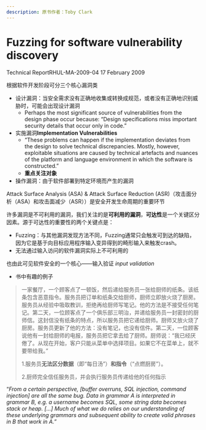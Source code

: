 ```yaml
---
description: 原书作者：Toby Clark
---
```


# Fuzzing for software vulnerability discovery

Technical ReportRHUL-MA-2009-04 17 February 2009

根据软件开发阶段可分三个核心漏洞类

* 设计漏洞：当安全需求没有正确地收集或转换成规范，或者没有正确地识别威胁时，可能会出现设计漏洞
  * Perhaps the most significant source of vulnerabilities from the design phase occur because: “Design specifications miss important security details that occur only in code.”
* 实施漏洞**Implementation Vulnerabilities**
  * “These problems can happen if the implementation deviates from the design to solve technical discrepancies. Mostly, however, exploitable situations are caused by technical artefacts and nuances of the platform and language environment in which the software is constructed.”
  * **重点关注对象**
* 操作漏洞：由于软件部署到特定环境而产生的漏洞



Attack Surface Analysis (ASA) & Attack Surface Reduction (ASR)（攻击面分析（ASA）和攻击面减少（ASR））是安全开发生命周期的重要环节

许多漏洞是不可利用的漏洞，我们关注的是**可利用的漏洞**，**可达性**是一个关键区分因素。源于可达性的重要性的两个关键点是：

* Fuzzing：与其他漏洞发现方法不同，Fuzzing通常只会触发可到达的缺陷，因为它是基于向目标应用程序输入变异得到的畸形输入来触发crash。
* 无法通过输入访问的软件漏洞实际上不可利用的

也由此可见软件安全的一个核心——输入验证 _input validation_

* 书中有趣的例子

> 一家餐厅，一个顾客点了一顿饭，然后递给服务员一张给厨师的纸条。该纸条包含恶意指令。服务员把订单和纸条交给厨师，厨师立即放火烧了厨房。服务员从经验中吸取教训，拒绝再给厨师写笔记。他的方法是不接受任何笔记。第二天，一位顾客点了一个俱乐部三明治，并递给服务员一封密封的厨师信。这封信没有纸条的特点，所以服务员把它递给厨师。厨师又放火烧了厨房。服务员更新了他的方法：没有笔记，也没有信件。第二天，一位顾客说他有一封给厨师的电报，服务员把它拿去给了厨师。厨师说：“我已经厌倦了。从现在开始，客户只能从菜单中选择项目。如果它不在菜单上，就不要带给我。”
>
> &#x20;1.服务员**无法区分数据**（即“每日汤”）**和指令**（“点燃厨房”）。
>
> &#x20;2.厨师完全信任服务员，并会执行服务员传递给他的任何指示

“_From a certain perspective, \[buffer overruns, SQL injection, command injection] are all the same bug. Data in grammar A is interpreted in grammar B, e.g. a username becomes SQL, some string data becomes stack or heap. \[...] Much of what we do relies on our understanding of these underlying grammars and subsequent ability to create valid phrases in B that work in A.”_



